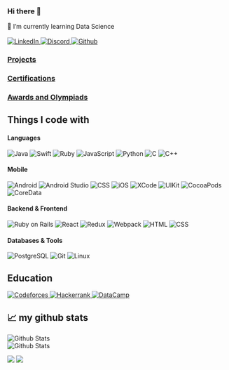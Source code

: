 ### Hi there 👋

<!--
**khusrav2000/khusrav2000** is a ✨ _special_ ✨ repository because its `README.md` (this file) appears on your GitHub profile.

Here are some ideas to get you started:

- 🔭 I’m currently working on ...
- 🌱 I’m currently learning ...
- 👯 I’m looking to collaborate on ...
- 🤔 I’m looking for help with ...
- 💬 Ask me about ...
- 📫 How to reach me: ...
- 😄 Pronouns: ...
- ⚡ Fun fact: ...
-->
🌱 I’m currently learning Data Science
<br><br>
<a href="https://www.linkedin.com/in/khusrav-ashurzoda-688247159/">
  <img alt="LinkedIn" src="https://img.shields.io/badge/linkedin-%230077B5.svg?&style=for-the-badge&logo=linkedin&logoColor=white" />
</a>
<a href="https://discord.com/users/1036996784758726716">
  <img alt="Discord" src="https://img.shields.io/static/v1?style=for-the-badge&message=Discord&color=5865F2&logo=Discord&logoColor=FFFFFF&label=" />
</a>
<a href="https://github.com/khusrav2000">
  <img alt="Github" src="https://img.shields.io/badge/GitHub-100000?style=for-the-badge&logo=github&logoColor=white" />
</a>

### [Projects](https://github.com/khusrav2000)
### [Certifications]()
### [Awards and Olympiads](https://github.com/khusrav2000)

<h2>Things I code with</h2>

<h4>Languages</h4>
    <p>
        <img alt="Java" src="https://img.shields.io/badge/Java-ED8B00?style=for-the-badge&logo=openjdk&logoColor=white" />
        <img alt="Swift" src="https://img.shields.io/badge/Swift-FA7343?style=for-the-badge&logo=swift&logoColor=white" />
        <img alt="Ruby" src="https://img.shields.io/badge/Ruby-CC342D?style=for-the-badge&logo=ruby&logoColor=white" />
        <img alt="JavaScript" src="https://img.shields.io/badge/JavaScript-F7DF1E?style=for-the-badge&logo=JavaScript&logoColor=white" />
        <img alt="Python" src="https://img.shields.io/badge/Python-14354C?style=for-the-badge&logo=python&logoColor=white" />
        <img alt="C" src="https://img.shields.io/badge/C-00599C?style=for-the-badge&logo=c&logoColor=white" />
        <img alt="C++" src="https://img.shields.io/badge/C%2B%2B-00599C?style=for-the-badge&logo=c%2B%2B&logoColor=white" />
     </p>
    
<h4>Mobile</h4>
<p>
    <img alt="Android" src="https://img.shields.io/badge/Android-3DDC84?style=for-the-badge&logo=android&logoColor=white" />
    <img alt="Android Studio" src="https://img.shields.io/static/v1?style=for-the-badge&message=Android+Studio&color=222222&logo=Android+Studio&logoColor=3DDC84&label=" />
    <img alt="CSS" src="https://img.shields.io/badge/Retrofit-239120?&style=for-the-badge&logo=retrofit&logoColor=white" />
    <img alt="iOS" src="https://img.shields.io/static/v1?style=for-the-badge&message=iOS&color=000000&logo=iOS&logoColor=FFFFFF&label=" />
    <img alt="XCode" src="https://img.shields.io/badge/Xcode-007ACC?style=for-the-badge&logo=Xcode&logoColor=white" />
    <img alt="UIKit" src="https://img.shields.io/static/v1?style=for-the-badge&message=UIkit&color=2396F3&logo=UIkit&logoColor=FFFFFF&label=" />
    <img alt="CocoaPods" src="https://img.shields.io/static/v1?style=for-the-badge&message=CocoaPods&color=EE3322&logo=CocoaPods&logoColor=FFFFFF&label=" />
    <img alt="CoreData" src="https://img.shields.io/badge/CoreData-007ACC?style=for-the-badge&logo=CoreData&logoColor=white" />

</p>
 
<h4>Backend & Frontend</h4>
 <p>
    <img alt="Ruby on Rails" src="https://img.shields.io/badge/Ruby_on_Rails-CC0000?style=for-the-badge&logo=ruby-on-rails&logoColor=white" />
    <img alt="React" src="https://img.shields.io/badge/React-20232A?style=for-the-badge&logo=react&logoColor=61DAFB" />
    <img alt="Redux" src="https://img.shields.io/badge/Redux-593D88?style=for-the-badge&logo=redux&logoColor=white" />
    <img alt="Webpack" src="https://img.shields.io/badge/Webpack-007ACC?style=for-the-badge&logo=webpack&logoColor=white" />
    <img alt="HTML" src="https://img.shields.io/badge/HTML-239120?style=for-the-badge&logo=html5&logoColor=white" />
    <img alt="CSS" src="https://img.shields.io/badge/CSS-239120?&style=for-the-badge&logo=css3&logoColor=white" />
 </p>
 
<h4>Databases & Tools</h4>
<p>
    <img alt="PostgreSQL" src="https://img.shields.io/badge/PostgreSQL-316192?style=for-the-badge&logo=postgresql&logoColor=white" />
    <img alt="Git" src="https://img.shields.io/badge/GIT-E44C30?style=for-the-badge&logo=git&logoColor=white" />
    <img alt="Linux" src="https://img.shields.io/static/v1?style=for-the-badge&message=Linux&color=222222&logo=Linux&logoColor=FCC624&label=" />
</p>
 
<!--
<h2>Contact</h2>
<a href="https://t.me/khusravash">
  <img alt="Telegram" src="https://img.shields.io/badge/Telegram-2CA5E0?style=for-the-badge&logo=telegram&logoColor=white" />
</a>
-->





<h2>Education</h2>
<a href="https://codeforces.com/profile/KHUSRAV">
  <img alt="Codeforces" src="https://img.shields.io/badge/Codeforces-445f9d?style=for-the-badge&logo=Codeforces&logoColor=white" />
</a>
<a href="https://www.hackerrank.com/khusrav2000">
  <img alt="Hackerrank" src="https://img.shields.io/badge/-Hackerrank-2EC866?style=for-the-badge&logo=HackerRank&logoColor=white" />
</a>
<a href="https://app.datacamp.com/profile/khusrav0012">
  <img alt="DataCamp" src="https://img.shields.io/badge/Datacamp-05192D?style=for-the-badge&logo=datacamp&logoColor=65FF8F" />
</a>

<br>
<h2>📈 my github stats</h2>

![Github Stats](https://github-readme-stats.vercel.app/api?username=khusrav2000&show_icons=true&theme=gotham")
<br>
![Github Stats](https://github-readme-stats.vercel.app/api/top-langs/?username=khusrav2000&langs_count=12&layout=compact&exclude_repo=UchprocCanvas-lms,UchprocCanvas-IOS,canvas-ios,rtsu-lms-web-uchproc)

![](https://raw.githubusercontent.com/khusrav2000/github-stats-transparent/output/generated/overview.svg)
![](https://raw.githubusercontent.com/khusrav2000/github-stats-transparent/output/generated/languages.svg)
